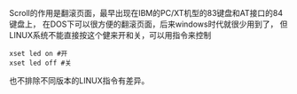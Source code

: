 Scroll的作用是翻滚页面，最早出现在IBM的PC/XT机型的83键盘和AT接口的84键盘上，
在DOS下可以很方便的翻滚页面，后来windows时代就很少用到了，
但LINUX系统不能直接按这个健来开和关，可以用指令来控制
```
xset led on #开
xset led off #关
```
也不排除不同版本的LINUX指令有差异。
